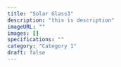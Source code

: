 ```yaml
---
title: "Solar Glass3"
description: "this is description"
imageURL: ""
images: []
specifications: ""
category: "Category 1"
draft: false
---
```

